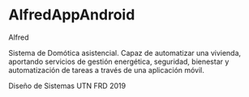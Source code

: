 # AlfredAppAndroid
Alfred

Sistema de Domótica asistencial. Capaz de automatizar una vivienda, aportando servicios de gestión energética, seguridad, bienestar  y automatización de tareas  a través de una aplicación móvil.

Diseño de Sistemas UTN FRD 2019
